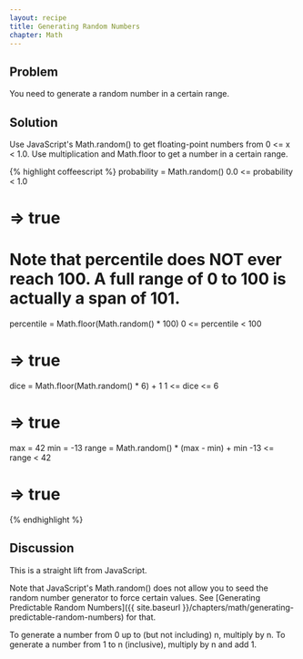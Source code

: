 ```yaml
---
layout: recipe
title: Generating Random Numbers
chapter: Math
---
```

## Problem

You need to generate a random number in a certain range.

## Solution

Use JavaScript's Math.random() to get floating-point numbers from 0 <= x < 1.0. Use multiplication and Math.floor to get a number in a certain range.

{% highlight coffeescript %}
probability = Math.random()
0.0 <= probability < 1.0
# => true

# Note that percentile does NOT ever reach 100. A full range of 0 to 100 is actually a span of 101.
percentile = Math.floor(Math.random() * 100)
0 <= percentile < 100
# => true

dice = Math.floor(Math.random() * 6) + 1
1 <= dice <= 6
# => true

max = 42
min = -13
range = Math.random() * (max - min) + min
-13 <= range < 42
# => true
{% endhighlight %}

## Discussion

This is a straight lift from JavaScript.

Note that JavaScript's Math.random() does not allow you to seed the random number generator to force certain values. See [Generating Predictable Random Numbers]({{ site.baseurl }}/chapters/math/generating-predictable-random-numbers) for that.

To generate a number from 0 up to (but not including) n, multiply by n. To generate a number from 1 to n (inclusive), multiply by n and add 1.
